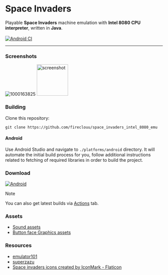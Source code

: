 # Space Invaders
Playable **Space Invaders** machine emulation with **Intel 8080 CPU interpreter**, written in **Java**.\
\
[![Android CI](https://github.com/fireclouu/space_invaders_android/actions/workflows/android.yml/badge.svg?branch=master)](https://github.com/fireclouu/space_invaders_intel_8080_emu/actions/workflows/android.yml)

---

### Screenshots
![1000163825](https://github.com/user-attachments/assets/378938e9-5218-4a1d-9294-a65c119eddb6)
<img alt="screenshot" src="https://github.com/user-attachments/assets/fd39c362-f21d-44af-b9af-5975c919885f" width="100"/>

### Building
Clone this repository:
```
git clone https://github.com/fireclouu/space_invaders_intel_8080_emu
```
#### Android
Use Android Studio and navigate to `./platforms/android` directory. It will automate the initial build process for you, follow additional instructions related to fetching of required libraries in order to build the project.

### Download
[![Android](https://img.shields.io/badge/Android-3DDC84?style=for-the-badge&logo=android&logoColor=white)](https://github.com/fireclouu/space_invaders_intel_8080_emu/releases/download/alpha-0.5/app-release-unsigned.apk)

> [!NOTE]
> You can also get latest builds
> via [Actions](https://github.com/fireclouu/space_invaders_intel_8080_emu/actions) tab.

### Assets
- [Sound assets](https://samples.mameworld.info/)
- [Button face Graphics assets](https://ya-webdesign.com)

### Resources
- [emulator101](http://emulator101.com/)
- [superzazu](https://github.com/superzazu/8080)
- <a href="https://www.flaticon.com/free-icons/space-invaders" title="space invaders icons">Space
  invaders icons created by IconMark - Flaticon</a>


